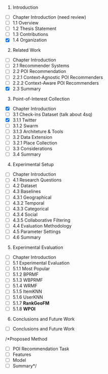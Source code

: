 1. Introduction
 - [ ] Chapter Introduction (need review)
 - [ ] 1.1 Overview
 - [ ] 1.2 Thesis Statement
 - [ ] 1.3 Contributions
 - [x] 1.4 Organization

2. Related Work
 - [ ] Chapter Introduction
 - [ ] 2.1 Recommender Systems
 - [ ] 2.2 POI Recommendation
 - [ ] 2.2.1 Context-Agnostic POI Recommenders
 - [ ] 2.2.2 Context-Aware POI Recommenders
 - [x] 2.3 Summary

3. Point-of-Interest Collection
 - [x] Chapter Introduction
 - [ ] 3.1 Check-ins Dataset (talk about 4sq)
 - [x] 3.1.1 Twitter
 - [ ] 3.1.2 Swarm
 - [ ] 3.1.3 Architeture & Tools
 - [ ] 3.2 Data Extension
 - [ ] 3.2.1 Place Collection
 - [ ] 3.3 Considerations
 - [ ] 3.4 Summary

4. Experimental Setup
 - [ ] Chapter Introduction
 - [ ] 4.1 Research Questions
 - [ ] 4.2 Dataset
 - [ ] 4.3 Baselines
 - [ ] 4.3.1 Geographical
 - [ ] 4.3.2 Temporal
 - [ ] 4.3.3 Categorical
 - [ ] 4.3.4 Social
 - [ ] 4.3.5 Collaborative Filtering
 - [ ] 4.4 Evaluation Methodology
 - [ ] 4.5 Parameter Settings
 - [ ] 4.6 Summary

5. Experimental Evaluation
 - [ ] Chapter Introduction
 - [ ] 5.1 Experimental Evaluation
 - [ ] 5.1.1 Most Popular
 - [ ] 5.1.2 BPRMF
 - [ ] 5.1.3 WBPRMF
 - [ ] 5.1.4 WRMF
 - [ ] 5.1.5 ItemKNN
 - [ ] 5.1.6 UserKNN
 - [ ] 5.1.7 **RankGeoFM**
 - [ ] 5.1.8 **WPOI**

6. Conclusions and Future Work
 - [ ] Conclusions and Future Work

/*Proposed Method
 - [ ] POI Recommendation Task
 - [ ] Features
 - [ ] Model
 - [ ] Summary*/

